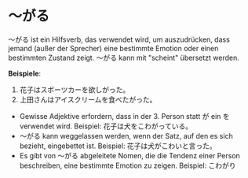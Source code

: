 ---
---
# 〜がる

〜がる ist ein Hilfsverb, das verwendet wird, um auszudrücken, dass jemand (außer der Sprecher) eine bestimmte Emotion oder einen bestimmten Zustand zeigt. 〜がる kann mit "scheint" übersetzt werden.

**Beispiele**:

1. 花子はスポーツカーを欲しがった。
2. 上田さんはアイスクリームを食べたがった。

- Gewisse Adjektive erfordern, dass in der 3. Person statt が ein を verwendet wird. Beispiel: 花子は犬をこわがっている。
- 〜がる kann weggelassen werden, wenn der Satz, auf den es sich bezieht, eingebettet ist. Beispiel: 花子は犬がこわいと言った。
- Es gibt von 〜がる abgeleitete Nomen, die die Tendenz einer Person beschreiben, eine bestimmte Emotion zu zeigen. Beispiel: こわがり
